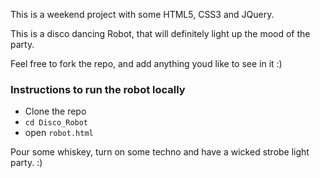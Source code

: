 This is a weekend project with some HTML5, CSS3 and JQuery.

This is a disco dancing Robot, that will definitely light up the mood of the party. 

Feel free to fork the repo, and add anything youd like to see in it :)

### Instructions to run the robot locally

*  Clone the repo
*  ```cd Disco_Robot```
*   open ```robot.html``` 

Pour some whiskey, turn on some techno and have a wicked strobe light party. :) 
